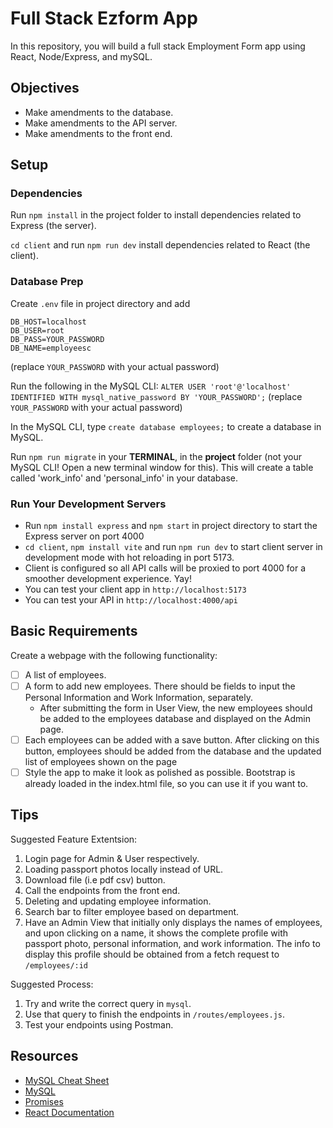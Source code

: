 # Full Stack Ezform App

In this repository, you will build a full stack Employment Form app using React, Node/Express, and mySQL.

## Objectives

- Make amendments to the database.
- Make amendments to the API server.
- Make amendments to the front end.

## Setup

### Dependencies

Run `npm install` in the project folder to install dependencies related to Express (the server).

`cd client` and run `npm run dev` install dependencies related to React (the client).

### Database Prep

Create `.env` file in project directory and add

```
DB_HOST=localhost
DB_USER=root
DB_PASS=YOUR_PASSWORD
DB_NAME=employeesc
```

(replace `YOUR_PASSWORD` with your actual password)

Run the following in the MySQL CLI: `ALTER USER 'root'@'localhost' IDENTIFIED WITH mysql_native_password BY 'YOUR_PASSWORD';` (replace `YOUR_PASSWORD` with your actual password)

In the MySQL CLI, type `create database employees;` to create a database in MySQL.

Run `npm run migrate` in your **TERMINAL**, in the **project** folder (not your MySQL CLI! Open a new terminal window for this). This will create a table called 'work_info' and 'personal_info' in your database.

### Run Your Development Servers

- Run `npm install express` and `npm start` in project directory to start the Express server on port 4000
- `cd client`, `npm install vite` and run `npm run dev` to start client server in development mode with hot reloading in port 5173.
- Client is configured so all API calls will be proxied to port 4000 for a smoother development experience. Yay!
- You can test your client app in `http://localhost:5173`
- You can test your API in `http://localhost:4000/api`

## Basic Requirements

Create a webpage with the following functionality:

- [ ] A list of employees.
- [ ] A form to add new employees. There should be fields to input the Personal Information and Work Information, separately.
  - After submitting the form in User View, the new employees should be added to the employees database and displayed on the Admin page.
- [ ] Each employees can be added with a save button. After clicking on this button, employees should be added from the database and the updated list of employees shown on the page
- [ ] Style the app to make it look as polished as possible. Bootstrap is already loaded in the index.html file, so you can use it if you want to.

## Tips

Suggested Feature Extentsion:

1. Login page for Admin & User respectively.
2. Loading passport photos locally instead of URL.
3. Download file (i.e pdf csv) button.
4. Call the endpoints from the front end.
5. Deleting and updating employee information.
6. Search bar to filter employee based on department.
7. Have an Admin View that initially only displays the names of employees, and upon clicking on a name, it shows the complete profile with passport photo, personal information, and work information. The info to display this profile should be obtained from a fetch request to `/employees/:id`

Suggested Process:

1. Try and write the correct query in `mysql`.
2. Use that query to finish the endpoints in `/routes/employees.js`.
3. Test your endpoints using Postman.

## Resources

- [MySQL Cheat Sheet](http://www.mysqltutorial.org/mysql-cheat-sheet.aspx)
- [MySQL](https://dev.mysql.com/doc/refman/8.0/en/database-use.html)
- [Promises](https://developer.mozilla.org/en-US/docs/Web/JavaScript/Reference/Global_Objects/Promise)
- [React Documentation](https://react.dev/)